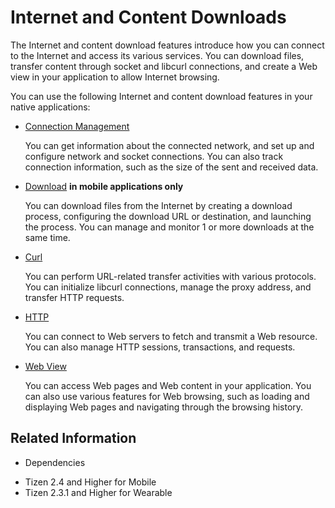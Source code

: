 # Internet and Content Downloads


The Internet and content download features introduce how you can connect to the Internet and access its various services. You can download files, transfer content through socket and libcurl connections, and create a Web view in your application to allow Internet browsing.

You can use the following Internet and content download features in your native applications:

- [Connection Management](connection.md)

  You can get information about the connected network, and set up and configure network and socket connections. You can also track connection information, such as the size of the sent and received data.

- [Download](download.md) **in mobile applications only**

  You can download files from the Internet by creating a download process, configuring the download URL or destination, and launching the process. You can manage and monitor 1 or more downloads at the same time.

- [Curl](curl.md)

  You can perform URL-related transfer activities with various protocols. You can initialize libcurl connections, manage the proxy address, and transfer HTTP requests.

- [HTTP](http.md)

  You can connect to Web servers to fetch and transmit a Web resource. You can also manage HTTP sessions, transactions, and requests.

- [Web View](web-view.md)

  You can access Web pages and Web content in your application. You can also use various features for Web browsing, such as loading and displaying Web pages and navigating through the browsing history.


## Related Information
* Dependencies
 - Tizen 2.4 and Higher for Mobile
 - Tizen 2.3.1 and Higher for Wearable
